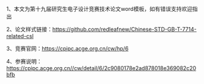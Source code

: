 1、本文为第十九届研究生电子设计竞赛技术论文word模板，如有错误支持欢迎指出

2、论文样式链接：https://github.com/redleafnew/Chinese-STD-GB-T-7714-related-csl

3、竞赛官网：https://cpipc.acge.org.cn/cw/hp/6

4、参赛说明：https://cpipc.acge.org.cn//cw/detail/6/2c9080178e2ad878018e369082c20bfb